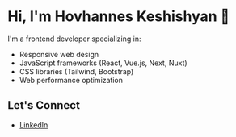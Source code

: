 # Hi, I'm Hovhannes Keshishyan 👋

I'm a frontend developer specializing in:
- Responsive web design
- JavaScript frameworks (React, Vue.js, Next, Nuxt)
- CSS libraries (Tailwind, Bootstrap)
- Web performance optimization


## Let's Connect
- [LinkedIn](https://www.linkedin.com/in/hovhannes-keshishyan)

